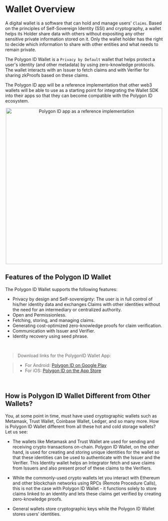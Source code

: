 # Wallet Overview

A digital wallet is a software that can hold and manage users' `Claims`. Based on the principles of Self-Sovereign Identity (SSI) and cryptography, a wallet helps its Holder share data with others without expositing any other sensitive private information stored on it. Only the wallet holder has the right to decide which information to share with other entities and what needs to remain private. 

The Polygon ID Wallet is a `Privacy by Default` wallet that helps protect a user's identity (and other metadata) by using zero-knowledge protocols. The wallet interacts with an Issuer to fetch claims and with Verifier for sharing zkProofs based on these claims.

The Polygon ID app will be a reference implementation that other web3 wallets will be able to use as a starting point for integrating the Wallet SDK into their apps so that they can become compatible with the Polygon ID ecosystem.

<div align="center">
<img src="../../imgs/polygon-id-reference-app.png" alt="Polygon ID app as a reference implementation" width="500" align="center" />
</div>

## Features of the Polygon ID Wallet

The Polygon ID Wallet supports the following features:

- Privacy by design and Self-sovereignty: The user is in full control of his/her identity data and exchanges Claims with other identities without the need for an intermediary or centralized authority. 
- Open and Permissionless. 
- Fetching, storing, and managing claims.
- Generating cost-optimized zero-knowledge proofs for claim verification.
- Communication with Issuer and Verifier.
- Identity recovery using seed phrase.

<br>

> Download links for the PolygonID Wallet App:

> - For Android: <a href="https://play.google.com/store/apps/details?id=com.polygonid.wallet" target="_blank">Polygon ID on Google Play</a>
> - For iOS: <a href="https://apps.apple.com/us/app/polygon-id/id1629870183" target="_blank">Polygon ID on the App Store</a>

<br>

## How is Polygon ID Wallet Different from Other Wallets?

You, at some point in time, must have used cryptographic wallets such as Metamask, Trust Wallet, Coinbase Wallet, Ledger, and so many more. How is Polygon ID Wallet different from all these hot and cold storage wallets? Let us see:

- The wallets like Metamask and Trust Wallet are used for sending and receiving crypto transactions on-chain. Polygon ID Wallet, on the other hand, is used for creating and storing unique identities for the wallet so that these identities can be used to authenticate with the Issuer and the Verifier. This Identity wallet helps an Integrator fetch and save claims from Issuers and also present proof of these claims to the Verifiers. 

- While the commonly-used crypto wallets let you interact with Ethereum and other blockchain networks using RPCs (Remote Procedure Calls), this is not the case with Polygon ID Wallet - it functions solely to store claims linked to an identity and lets these claims get verified by creating zero-knowledge proofs. 

- General wallets store cryptographic keys while the Polygon ID Wallet stores users' identities.





